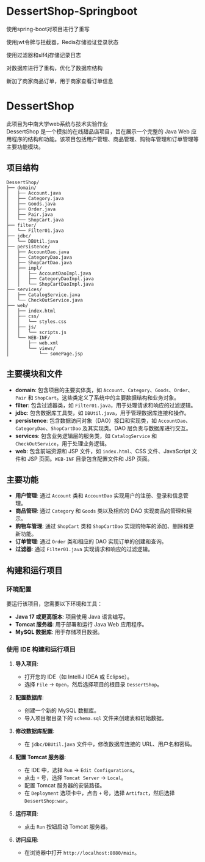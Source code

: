 # DessertShop-Springboot
使用spring-boot对项目进行了重写

使用jwt令牌与拦截器，Redis存储验证登录状态

使用过滤器和slf4j存储记录日志

对数据库进行了重构，优化了数据库结构

新加了商家商品订单，用于商家查看订单信息
# DessertShop
此项目为中南大学web系统与技术实验作业  
DessertShop 是一个模拟的在线甜品店项目，旨在展示一个完整的 Java Web 应用程序的结构和功能。该项目包括用户管理、商品管理、购物车管理和订单管理等主要功能模块。

## 项目结构
```
DessertShop/
├── domain/
│   ├── Account.java
│   ├── Category.java
│   ├── Goods.java
│   ├── Order.java
│   ├── Pair.java
│   └── ShopCart.java
├── filter/
│   └── Filter01.java
├── jdbc/
│   └── DBUtil.java
├── persistence/
│   ├── AccountDao.java
│   ├── CategoryDao.java
│   ├── ShopCartDao.java
│   ├── impl/
│   │   ├── AccountDaoImpl.java
│   │   ├── CategoryDaoImpl.java
│   │   └── ShopCartDaoImpl.java
├── services/
│   ├── CatalogService.java
│   └── CheckOutService.java
├── web/
│   ├── index.html
│   ├── css/
│   │   └── styles.css
│   ├── js/
│   │   └── scripts.js
│   └── WEB-INF/
│       ├── web.xml
│       └── views/
│           └── somePage.jsp
```
## 主要模块和文件

- **domain**: 包含项目的主要实体类，如 `Account`、`Category`、`Goods`、`Order`、`Pair` 和 `ShopCart`。这些类定义了系统中的主要数据结构和业务对象。
- **filter**: 包含过滤器类，如 `Filter01.java`，用于处理请求和响应的过滤逻辑。
- **jdbc**: 包含数据库工具类，如 `DBUtil.java`，用于管理数据库连接和操作。
- **persistence**: 包含数据访问对象（DAO）接口和实现类，如 `AccountDao`、`CategoryDao`、`ShopCartDao` 及其实现类。DAO 层负责与数据库进行交互。
- **services**: 包含业务逻辑层的服务类，如 `CatalogService` 和 `CheckOutService`，用于处理业务逻辑。
- **web**: 包含前端资源和 JSP 文件，如 `index.html`、CSS 文件、JavaScript 文件和 JSP 页面。`WEB-INF` 目录包含配置文件和 JSP 页面。

## 主要功能

- **用户管理**: 通过 `Account` 类和 `AccountDao` 实现用户的注册、登录和信息管理。
- **商品管理**: 通过 `Category` 和 `Goods` 类以及相应的 DAO 实现商品的管理和展示。
- **购物车管理**: 通过 `ShopCart` 类和 `ShopCartDao` 实现购物车的添加、删除和更新功能。
- **订单管理**: 通过 `Order` 类和相应的 DAO 实现订单的创建和查询。
- **过滤器**: 通过 `Filter01.java` 实现请求和响应的过滤逻辑。
## 构建和运行项目

### 环境配置

要运行该项目，您需要以下环境和工具：

- **Java 17 或更高版本**: 项目使用 Java 语言编写。
- **Tomcat 服务器**: 用于部署和运行 Java Web 应用程序。
- **MySQL 数据库**: 用于存储项目数据。
### 使用 IDE 构建和运行项目

1. **导入项目**:
    - 打开您的 IDE（如 IntelliJ IDEA 或 Eclipse）。
    - 选择 `File` -> `Open`，然后选择项目的根目录 `DessertShop`。

2. **配置数据库**:
    - 创建一个新的 MySQL 数据库。
    - 导入项目根目录下的 `schema.sql` 文件来创建表和初始数据。

3. **修改数据库配置**:
    - 在 `jdbc/DBUtil.java` 文件中，修改数据库连接的 URL、用户名和密码。

4. **配置 Tomcat 服务器**:
    - 在 IDE 中，选择 `Run` -> `Edit Configurations`。
    - 点击 `+` 号，选择 `Tomcat Server` -> `Local`。
    - 配置 Tomcat 服务器的安装路径。
    - 在 `Deployment` 选项卡中，点击 `+` 号，选择 `Artifact`，然后选择 `DessertShop:war`。

5. **运行项目**:
    - 点击 `Run` 按钮启动 Tomcat 服务器。

6. **访问应用**:
    - 在浏览器中打开 `http://localhost:8080/main`。

